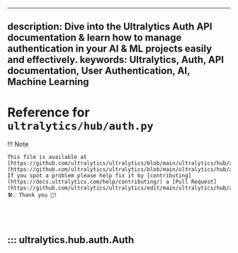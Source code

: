 ______________________________________________________________________

## description: Dive into the Ultralytics Auth API documentation & learn how to manage authentication in your AI & ML projects easily and effectively. keywords: Ultralytics, Auth, API documentation, User Authentication, AI, Machine Learning

# Reference for `ultralytics/hub/auth.py`

!!! Note

```
This file is available at [https://github.com/ultralytics/ultralytics/blob/main/ultralytics/hub/auth.py](https://github.com/ultralytics/ultralytics/blob/main/ultralytics/hub/auth.py). If you spot a problem please help fix it by [contributing](https://docs.ultralytics.com/help/contributing/) a [Pull Request](https://github.com/ultralytics/ultralytics/edit/main/ultralytics/hub/auth.py) 🛠️. Thank you 🙏!
```

<br><br>

## ::: ultralytics.hub.auth.Auth

<br><br>
